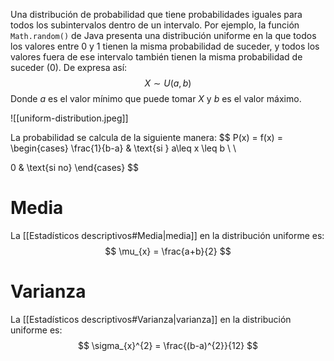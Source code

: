 
Una distribución de probabilidad que tiene probabilidades iguales para todos los subintervalos dentro de un intervalo. Por ejemplo, la función `Math.random()` de Java presenta una distribución uniforme en la que todos los valores entre 0 y 1 tienen la misma probabilidad de suceder, y todos los valores fuera de ese intervalo también tienen la misma probabilidad de suceder (0). De expresa así:
$$
X \sim U(a, b)
$$
Donde $a$ es el valor mínimo que puede tomar $X$ y $b$ es el valor máximo.

![[uniform-distribution.jpeg]]

La probabilidad se calcula de la siguiente manera:
$$
P(x) = f(x) = 
\begin{cases}
\frac{1}{b-a} & \text{si } a\leq x \leq b \\ \\

0 & \text{si no}
\end{cases}
$$

# Media

La [[Estadísticos descriptivos#Media|media]] en la distribución uniforme es:
$$
\mu_{x} = \frac{a+b}{2}
$$

# Varianza 

La [[Estadísticos descriptivos#Varianza|varianza]] en la distribución uniforme es:
$$
\sigma_{x}^{2} = \frac{(b-a)^{2}}{12}
$$